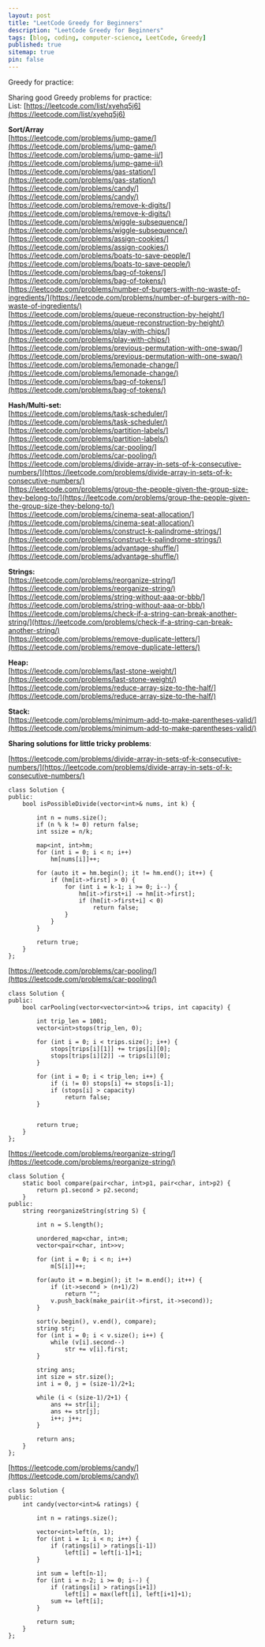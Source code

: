 ```yaml
---
layout: post
title: "LeetCode Greedy for Beginners"
description: "LeetCode Greedy for Beginners"
tags: [blog, coding, computer-science, LeetCode, Greedy]
published: true
sitemap: true
pin: false
---
```



Greedy for practice:

Sharing good Greedy problems for practice:  
List: [https://leetcode.com/list/xyehq5j6](https://leetcode.com/list/xyehq5j6)

**Sort/Array**  
[https://leetcode.com/problems/jump-game/](https://leetcode.com/problems/jump-game/)  
[https://leetcode.com/problems/jump-game-ii/](https://leetcode.com/problems/jump-game-ii/)  
[https://leetcode.com/problems/gas-station/](https://leetcode.com/problems/gas-station/)  
[https://leetcode.com/problems/candy/](https://leetcode.com/problems/candy/)  
[https://leetcode.com/problems/remove-k-digits/](https://leetcode.com/problems/remove-k-digits/)  
[https://leetcode.com/problems/wiggle-subsequence/](https://leetcode.com/problems/wiggle-subsequence/)  
[https://leetcode.com/problems/assign-cookies/](https://leetcode.com/problems/assign-cookies/)  
[https://leetcode.com/problems/boats-to-save-people/](https://leetcode.com/problems/boats-to-save-people/)  
[https://leetcode.com/problems/bag-of-tokens/](https://leetcode.com/problems/bag-of-tokens/)  
[https://leetcode.com/problems/number-of-burgers-with-no-waste-of-ingredients/](https://leetcode.com/problems/number-of-burgers-with-no-waste-of-ingredients/)  
[https://leetcode.com/problems/queue-reconstruction-by-height/](https://leetcode.com/problems/queue-reconstruction-by-height/)  
[https://leetcode.com/problems/play-with-chips/](https://leetcode.com/problems/play-with-chips/)  
[https://leetcode.com/problems/previous-permutation-with-one-swap/](https://leetcode.com/problems/previous-permutation-with-one-swap/)  
[https://leetcode.com/problems/lemonade-change/](https://leetcode.com/problems/lemonade-change/)  
[https://leetcode.com/problems/bag-of-tokens/](https://leetcode.com/problems/bag-of-tokens/)

**Hash/Multi-set:**  
[https://leetcode.com/problems/task-scheduler/](https://leetcode.com/problems/task-scheduler/)  
[https://leetcode.com/problems/partition-labels/](https://leetcode.com/problems/partition-labels/)  
[https://leetcode.com/problems/car-pooling/](https://leetcode.com/problems/car-pooling/)  
[https://leetcode.com/problems/divide-array-in-sets-of-k-consecutive-numbers/](https://leetcode.com/problems/divide-array-in-sets-of-k-consecutive-numbers/)  
[https://leetcode.com/problems/group-the-people-given-the-group-size-they-belong-to/](https://leetcode.com/problems/group-the-people-given-the-group-size-they-belong-to/)  
[https://leetcode.com/problems/cinema-seat-allocation/](https://leetcode.com/problems/cinema-seat-allocation/)  
[https://leetcode.com/problems/construct-k-palindrome-strings/](https://leetcode.com/problems/construct-k-palindrome-strings/)  
[https://leetcode.com/problems/advantage-shuffle/](https://leetcode.com/problems/advantage-shuffle/)

**Strings:**  
[https://leetcode.com/problems/reorganize-string/](https://leetcode.com/problems/reorganize-string/)  
[https://leetcode.com/problems/string-without-aaa-or-bbb/](https://leetcode.com/problems/string-without-aaa-or-bbb/)  
[https://leetcode.com/problems/check-if-a-string-can-break-another-string/](https://leetcode.com/problems/check-if-a-string-can-break-another-string/)  
[https://leetcode.com/problems/remove-duplicate-letters/](https://leetcode.com/problems/remove-duplicate-letters/)

**Heap:**  
[https://leetcode.com/problems/last-stone-weight/](https://leetcode.com/problems/last-stone-weight/)  
[https://leetcode.com/problems/reduce-array-size-to-the-half/](https://leetcode.com/problems/reduce-array-size-to-the-half/)

**Stack:**  
[https://leetcode.com/problems/minimum-add-to-make-parentheses-valid/](https://leetcode.com/problems/minimum-add-to-make-parentheses-valid/)

**Sharing solutions for little tricky problems**:

[https://leetcode.com/problems/divide-array-in-sets-of-k-consecutive-numbers/](https://leetcode.com/problems/divide-array-in-sets-of-k-consecutive-numbers/)

```
class Solution {
public:
	bool isPossibleDivide(vector<int>& nums, int k) {

		int n = nums.size();
		if (n % k != 0) return false;
		int ssize = n/k;

		map<int, int>hm;
		for (int i = 0; i < n; i++)
			hm[nums[i]]++;

		for (auto it = hm.begin(); it != hm.end(); it++) {
			if (hm[it->first] > 0) {
				for (int i = k-1; i >= 0; i--) {
					hm[it->first+i] -= hm[it->first];
					if (hm[it->first+i] < 0)
						return false;
				}
			}
		}

		return true;
	}
};
```

[https://leetcode.com/problems/car-pooling/](https://leetcode.com/problems/car-pooling/)

```
class Solution {
public:
	bool carPooling(vector<vector<int>>& trips, int capacity) {

		int trip_len = 1001;
		vector<int>stops(trip_len, 0);

		for (int i = 0; i < trips.size(); i++) {
			stops[trips[i][1]] += trips[i][0];
			stops[trips[i][2]] -= trips[i][0];
		}

		for (int i = 0; i < trip_len; i++) {
			if (i != 0) stops[i] += stops[i-1];
			if (stops[i] > capacity)
				return false;
		}


		return true;
	}
};
```

[https://leetcode.com/problems/reorganize-string/](https://leetcode.com/problems/reorganize-string/)

```
class Solution {
	static bool compare(pair<char, int>p1, pair<char, int>p2) {
		return p1.second > p2.second;
	}
public:
	string reorganizeString(string S) {

		int n = S.length();

		unordered_map<char, int>m;
		vector<pair<char, int>>v;

		for (int i = 0; i < n; i++) 
			m[S[i]]++;

		for(auto it = m.begin(); it != m.end(); it++) {
			if (it->second > (n+1)/2)
				return "";
			v.push_back(make_pair(it->first, it->second));
		}

		sort(v.begin(), v.end(), compare);
		string str;
		for (int i = 0; i < v.size(); i++) {
			while (v[i].second--)
				str += v[i].first;
		}

		string ans;
		int size = str.size();
		int i = 0, j = (size-1)/2+1;

		while (i < (size-1)/2+1) {
			ans += str[i];
			ans += str[j];
			i++; j++;
		}

		return ans;
	}
};
```

[https://leetcode.com/problems/candy/](https://leetcode.com/problems/candy/)

```
class Solution {
public:
	int candy(vector<int>& ratings) {

		int n = ratings.size();

		vector<int>left(n, 1); 
		for (int i = 1; i < n; i++) {
			if (ratings[i] > ratings[i-1])
				left[i] = left[i-1]+1;
		}

		int sum = left[n-1];
		for (int i = n-2; i >= 0; i--) {
			if (ratings[i] > ratings[i+1])
				left[i] = max(left[i], left[i+1]+1);
			sum += left[i];
		}

		return sum;
	}
};
```
